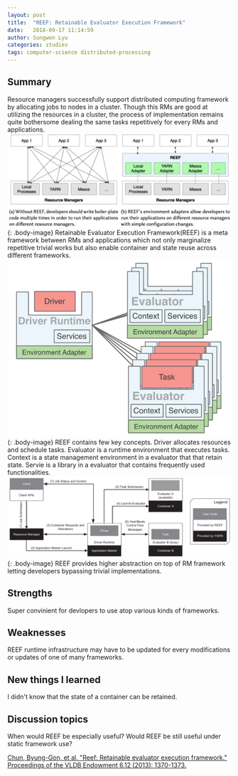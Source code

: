 ```yaml
---
layout: post
title:  "REEF: Retainable Evaluator Execution Framework"
date:   2018-09-17 11:14:59
author: Sungwon Lyu
categories: studies
tags: computer-science distributed-processing
---
```

## Summary
Resource managers successfully support distributed computing framework by allocating jobs to nodes in a cluster. Though this RMs are good at utilizing the resources in a cluster, the process of implementation remains quite bothersome dealing the same tasks repetitively for every RMs and applications. 
![image](/assets/images/reef1.png){: .body-image}
Retainable Evaluator Execution Framework(REEF) is a meta framework between RMs and applications which not only marginalize repetitive trivial works but also enable container and state reuse across different frameworks. 
![image](/assets/images/reef2.png){: .body-image}
REEF contains few key concepts. Driver allocates resources and schedule tasks. Evaluator is a runtime environment that executes tasks. Context is a state management environment in a evaluator that that retain state. Servie is a library in a evaluator that contains frequently used functionalities.
![image](/assets/images/reef3.png){: .body-image}
REEF provides higher abstraction on top of RM framework letting developers bypassing trivial implementations.

## Strengths
Super convinient for devlopers to use atop various kinds of frameworks.

## Weaknesses
REEF runtime infrastructure may have to be updated for every modifications or updates of one of many frameworks.

## New things I learned
I didn't know that the state of a container can be retained. 

## Discussion topics
When would REEF be especially useful? Would REEF be still useful under static framework use?

[Chun, Byung-Gon, et al. "Reef: Retainable evaluator execution framework." Proceedings of the VLDB Endowment 6.12 (2013): 1370-1373.](https://dl.acm.org/citation.cfm?id=2536318)